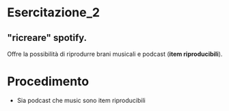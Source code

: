 # Esercitazione_2
## "ricreare" spotify.
Offre la possibilità di riprodurre brani musicali e podcast (**item riproducibili**).

# Procedimento
- Sia podcast che music sono item riproducibili
